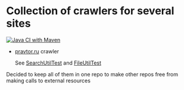 
# Collection of crawlers for several sites

[![Java CI with Maven](https://github.com/andrei-punko/java-crawlers/actions/workflows/maven.yml/badge.svg)](https://github.com/andrei-punko/java-crawlers/actions/workflows/maven.yml)

- [pravtor.ru](http://pravtor.ru) crawler

  See [SearchUtilTest](pravtor-search/src/test/java/by/andd3dfx/pravtor/util/SearchUtilTest.java)
  and [FileUtilTest](pravtor-search/src/test/java/by/andd3dfx/pravtor/util/FileUtilTest.java)

Decided to keep all of them in one repo to make other repos free from making calls to external resources
